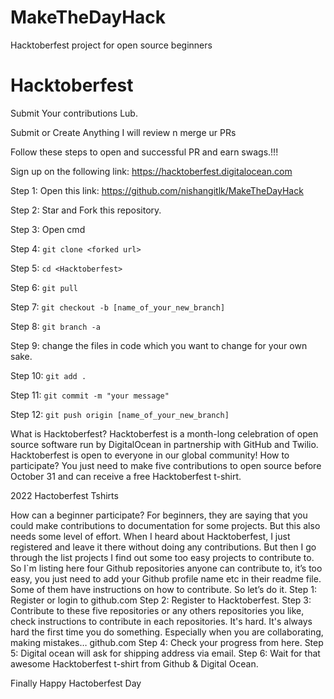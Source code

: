 # MakeTheDayHack
Hacktoberfest project for open source beginners
# Hacktoberfest
Submit Your contributions Lub.


Submit or Create Anything
I will review n merge ur PRs

Follow these steps to open and successful PR and earn swags.!!!

Sign up on the following link: https://hacktoberfest.digitalocean.com

Step 1: Open this link: https://github.com/nishangitlk/MakeTheDayHack

Step 2: Star and Fork this repository. 

Step 3: Open cmd 

Step 4: ```git clone <forked url>```
  
Step 5: ```cd <Hacktoberfest>```
  
Step 6: ```git pull```

Step 7: ```git checkout -b [name_of_your_new_branch]```

Step 8: ```git branch -a```

Step 9: change the files in code which you want to change for your own sake.

Step 10: ```git add .```

Step 11: ```git commit -m "your message"```

Step 12: ```git push origin [name_of_your_new_branch]```

What is Hacktoberfest?
Hacktoberfest is a month-long celebration of open source software run by DigitalOcean in partnership with GitHub and Twilio. Hacktoberfest is open to everyone in our global community!
How to participate?
You just need to make five contributions to open source before October 31 and can receive a free Hacktoberfest t-shirt.

2022 Hactoberfest Tshirts

How can a beginner participate?
For beginners, they are saying that you could make contributions to documentation for some projects. But this also needs some level of effort. When I heard about Hacktoberfest, I just registered and leave it there without doing any contributions. But then I go through the list projects I find out some too easy projects to contribute to. So I`m listing here four Github repositories anyone can contribute to, it’s too easy, you just need to add your Github profile name etc in their readme file. Some of them have instructions on how to contribute. So let’s do it.
Step 1: Register or login to github.com
Step 2: Register to Hacktoberfest.
Step 3: Contribute to these five repositories or any others repositories you like, check instructions to contribute in each repositories.
It's hard. It's always hard the first time you do something. Especially when you are collaborating, making mistakes…
github.com
Step 4: Check your progress from here.
Step 5: Digital ocean will ask for shipping address via email.
Step 6: Wait for that awesome Hacktoberfest t-shirt from Github & Digital Ocean.

Finally Happy Hactoberfest Day
